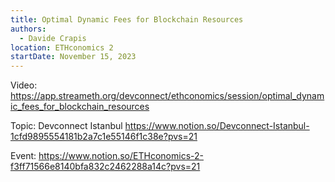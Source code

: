 ```yaml
---
title: Optimal Dynamic Fees for Blockchain Resources
authors:
  - Davide Crapis
location: ETHconomics 2
startDate: November 15, 2023
---
```


Video: <https://app.streameth.org/devconnect/ethconomics/session/optimal_dynamic_fees_for_blockchain_resources>

Topic: Devconnect Istanbul <https://www.notion.so/Devconnect-Istanbul-1cfd9895554181b2a7c1e55146f1c38e?pvs=21>

Event: <https://www.notion.so/ETHconomics-2-f3ff71566e8140bfa832c2462288a14c?pvs=21>

